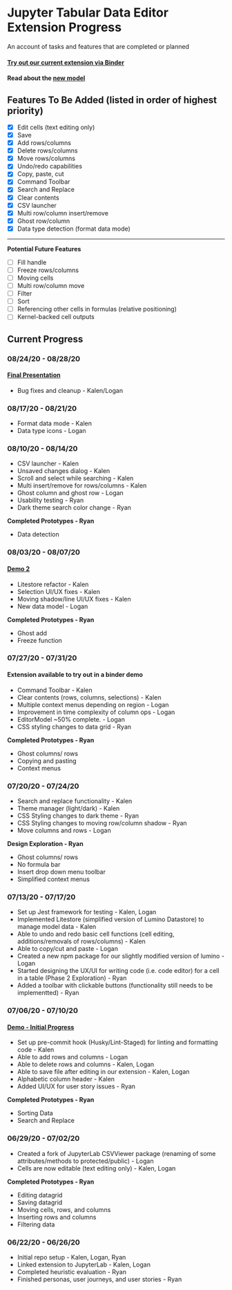# Jupyter Tabular Data Editor Extension Progress
An account of tasks and features that are completed or planned

#### [Try out our current extension via Binder](https://mybinder.org/v2/gh/jupytercalpoly/jupyterlab-tabular-data-editor/master?urlpath=lab)
#### Read about the [new model](https://github.com/jupytercalpoly/jupyterlab-tabular-data-editor/blob/master/MODEL_CHANGES.md)

## Features To Be Added (listed in order of highest priority)
- [x] Edit cells (text editing only)
- [x] Save
- [x] Add rows/columns
- [x] Delete rows/columns
- [x] Move rows/columns
- [x] Undo/redo capabilities
- [x] Copy, paste, cut
- [x] Command Toolbar
- [x] Search and Replace
- [x] Clear contents
- [x] CSV launcher
- [x] Multi row/column insert/remove
- [x] Ghost row/column
- [x] Data type detection (format data mode)
---
**Potential Future Features**
- [ ] Fill handle
- [ ] Freeze rows/columns
- [ ] Moving cells
- [ ] Multi row/column move
- [ ] Filter
- [ ] Sort
- [ ] Referencing other cells in formulas (relative positioning)
- [ ] Kernel-backed cell outputs

## Current Progress

### 08/24/20 - 08/28/20
#### [Final Presentation](https://docs.google.com/presentation/d/12M3riXxlj1GouMA5mIt6B1QbdA7MSt_KNf8h545I2oI/edit?usp=sharing)
- Bug fixes and cleanup - Kalen/Logan

### 08/17/20 - 08/21/20
- Format data mode - Kalen
- Data type icons - Logan

### 08/10/20 - 08/14/20
- CSV launcher - Kalen
- Unsaved changes dialog - Kalen
- Scroll and select while searching - Kalen
- Multi insert/remove for rows/columns - Kalen
- Ghost column and ghost row - Logan
- Usability testing - Ryan
- Dark theme search color change - Ryan

**Completed Prototypes - Ryan**
- Data detection

### 08/03/20 - 08/07/20
#### [Demo 2](https://docs.google.com/presentation/d/1ZGjFb3RkoR5Cc39DDdtU-AYAoYMNVMyUM9g80qgNzos/edit?usp=sharing)
- Litestore refactor - Kalen
- Selection UI/UX fixes - Kalen
- Moving shadow/line UI/UX fixes - Kalen
- New data model - Logan

**Completed Prototypes - Ryan**
- Ghost add
- Freeze function

### 07/27/20 - 07/31/20
#### Extension available to try out in a binder demo
- Command Toolbar - Kalen
- Clear contents (rows, columns, selections) - Kalen
- Multiple context menus depending on region - Logan
- Improvement in time complexity of column ops - Logan
- EditorModel ~50% complete. - Logan
- CSS styling changes to data grid - Ryan

**Completed Prototypes - Ryan**
- Ghost columns/ rows
- Copying and pasting
- Context menus

### 07/20/20 - 07/24/20
- Search and replace functionality - Kalen
- Theme manager (light/dark) - Kalen
- CSS Styling changes to dark theme - Ryan
- CSS Styling changes to moving row/column shadow - Ryan
- Move columns and rows - Logan

**Design Exploration - Ryan**
- Ghost columns/ rows
- No formula bar
- Insert drop down menu toolbar
- Simplified context menus

### 07/13/20 - 07/17/20
- Set up Jest framework for testing - Kalen, Logan
- Implemented Litestore (simplified version of Lumino Datastore) to manage model data - Kalen
- Able to undo and redo basic cell functions (cell editing, additions/removals of rows/columns) - Kalen
- Able to copy/cut and paste - Logan
- Created a new npm package for our slightly modified version of lumino - Logan
- Started designing the UX/UI for writing code (i.e. code editor) for a cell in a table (Phase 2 Exploration) - Ryan
- Added a toolbar with clickable buttons (functionality still needs to be implementted) - Ryan

### 07/06/20 - 07/10/20
#### [Demo - Initial Progress](https://docs.google.com/presentation/d/1b-cH0wQz6oAtlLLPSqETVqasltpMQd9ceNx0LXjgJyU/edit?usp=sharing)

- Set up pre-commit hook (Husky/Lint-Staged) for linting and formatting code - Kalen
- Able to add rows and columns - Logan
- Able to delete rows and columns - Kalen, Logan
- Able to save file after editing in our extension - Kalen, Logan
- Alphabetic column header - Kalen
- Added UI/UX for user story issues - Ryan

**Completed Prototypes - Ryan**
- Sorting Data
- Search and Replace

### 06/29/20 - 07/02/20
- Created a fork of JupyterLab CSVViewer package (renaming of some attributes/methods to protected/public) - Logan
- Cells are now editable (text editing only) - Kalen, Logan

**Completed Prototypes - Ryan**
- Editing datagrid
- Saving datagrid
- Moving cells, rows, and columns
- Inserting rows and columns
- Filtering data

### 06/22/20 - 06/26/20
- Initial repo setup - Kalen, Logan, Ryan
- Linked extension to JupyterLab - Kalen, Logan
- Completed heuristic evaluation - Ryan
- Finished personas, user journeys, and user stories - Ryan
